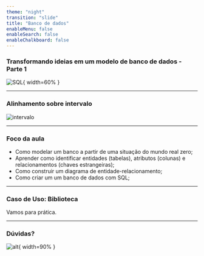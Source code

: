 ```yaml
---
theme: "night"
transition: "slide"
title: "Banco de dados"
enableMenu: false
enableSearch: false
enableChalkboard: false
---
```


### Transformando ideias em um modelo de banco de dados - Parte 1

![SQL](https://media2.giphy.com/media/vISmwpBJUNYzukTnVx/giphy.gif){ width=60% }


---

### Alinhamento sobre intervalo

![intervalo](https://media.giphy.com/media/fveKCnZRN7aOrtWNfj/giphy.gif)

---

### Foco da aula

* Como modelar um banco a partir de uma situação do mundo real zero;
* Aprender como identificar entidades (tabelas), atributos (colunas) e relacionamentos (chaves estrangeiras);
* Como construir um diagrama de entidade-relacionamento;
* Como criar um um banco de dados com SQL;

---

### Caso de Uso: Biblioteca

Vamos para prática.

---

### Dúvidas?

![alt](https://media3.giphy.com/media/3o6MbudLhIoFwrkTQY/giphy.gif?cid=790b76117789c6161150915091725a365bdeac4e06fd01cd&rid=giphy.gif&ct=g){ width=90% }
